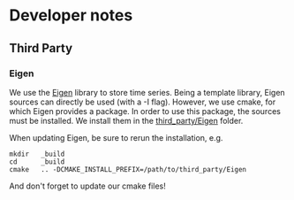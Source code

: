 # Developer notes

## Third Party

### Eigen

We use the [Eigen](https://eigen.tuxfamily.org) library to store time series.
Being a template library, Eigen sources can directly be used (with a -I flag).
However, we use cmake, for which Eigen provides a package.
In order to use this package, the sources must be installed.
We install them in the [third_party/Eigen](third_party/Eigen) folder.

When updating Eigen, be sure to rerun the installation, e.g.
```
mkdir   _build
cd      _build
cmake   .. -DCMAKE_INSTALL_PREFIX=/path/to/third_party/Eigen
```
And don't forget to update our cmake files!